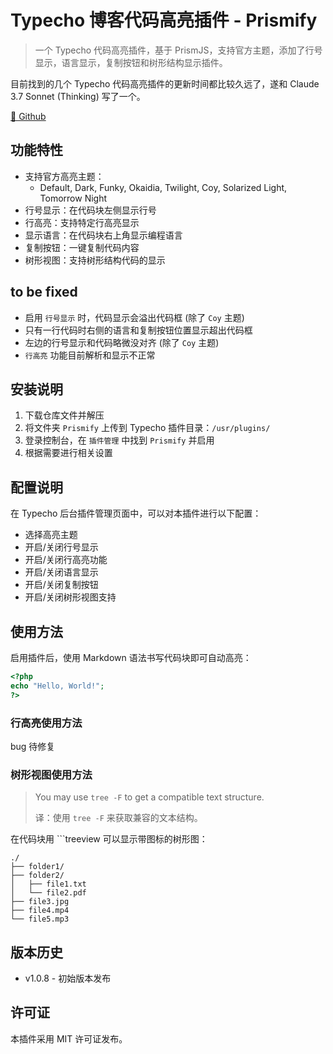 # Typecho 博客代码高亮插件 - Prismify

> 一个 Typecho 代码高亮插件，基于 PrismJS，支持官方主题，添加了行号显示，语言显示，复制按钮和树形结构显示插件。


<!--more-->


目前找到的几个 Typecho 代码高亮插件的更新时间都比较久远了，遂和 Claude 3.7 Sonnet (Thinking) 写了一个。

[🔗 Github](https://github.com/hqoq/Prismify-for-Typecho)

## 功能特性

- 支持官方高亮主题：
    - Default, Dark, Funky, Okaidia, Twilight, Coy, Solarized Light, Tomorrow Night
- 行号显示：在代码块左侧显示行号
- 行高亮：支持特定行高亮显示
- 显示语言：在代码块右上角显示编程语言
- 复制按钮：一键复制代码内容
- 树形视图：支持树形结构代码的显示

## to be fixed

- 启用 `行号显示` 时，代码显示会溢出代码框 (除了 `Coy` 主题)
- 只有一行代码时右侧的语言和复制按钮位置显示超出代码框
- 左边的行号显示和代码略微没对齐 (除了 `Coy` 主题)
- `行高亮` 功能目前解析和显示不正常

## 安装说明

1. 下载仓库文件并解压
2. 将文件夹 `Prismify` 上传到 Typecho 插件目录：`/usr/plugins/`
3. 登录控制台，在 `插件管理` 中找到 `Prismify` 并启用
4. 根据需要进行相关设置

## 配置说明

在 Typecho 后台插件管理页面中，可以对本插件进行以下配置：

- 选择高亮主题
- 开启/关闭行号显示
- 开启/关闭行高亮功能
- 开启/关闭语言显示
- 开启/关闭复制按钮
- 开启/关闭树形视图支持

## 使用方法

启用插件后，使用 Markdown 语法书写代码块即可自动高亮：

```php
<?php
echo "Hello, World!";
?>
```

### 行高亮使用方法

bug 待修复

### 树形视图使用方法

> You may use `tree -F` to get a compatible text structure.
> 
> 译：使用 `tree -F` 来获取兼容的文本结构。

在代码块用 \```treeview 可以显示带图标的树形图：

```treeview
./
├── folder1/
├── folder2/
│   ├── file1.txt
│   └── file2.pdf
├── file3.jpg
├── file4.mp4
└── file5.mp3
```

## 版本历史

- v1.0.8 - 初始版本发布

## 许可证

本插件采用 MIT 许可证发布。
